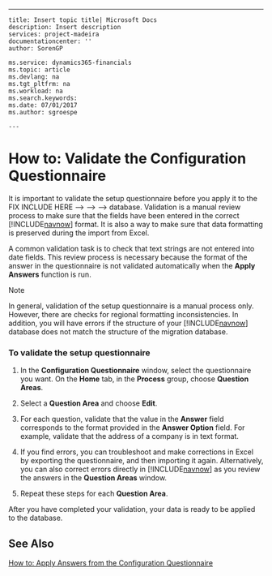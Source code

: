---
    title: Insert topic title| Microsoft Docs
    description: Insert description
    services: project-madeira
    documentationcenter: ''
    author: SorenGP

    ms.service: dynamics365-financials
    ms.topic: article
    ms.devlang: na
    ms.tgt_pltfrm: na
    ms.workload: na
    ms.search.keywords:
    ms.date: 07/01/2017
    ms.author: sgroespe

    ---
# How to: Validate the Configuration Questionnaire
It is important to validate the setup questionnaire before you apply it to the FIX INCLUDE HERE<!--FIX INCLUDE HERE<!--FIX INCLUDE HERE<!--FIX INCLUDE HERE<!--[!INCLUDE[navnow](../ApplicationDesign/includes/navnow_md.md)] --> --> --> --> database. Validation is a manual review process to make sure that the fields have been entered in the correct [!INCLUDE[navnow](../ApplicationDesign/includes/navnow_md.md)] format. It is also a way to make sure that data formatting is preserved during the import from Excel.  
  
 A common validation task is to check that text strings are not entered into date fields. This review process is necessary because the format of the answer in the questionnaire is not validated automatically when the **Apply Answers** function is run.  
  
> [!NOTE]  
>  In general, validation of the setup questionnaire is a manual process only. However, there are checks for regional formatting inconsistencies. In addition, you will have errors if the structure of your [!INCLUDE[navnow](../ApplicationDesign/includes/navnow_md.md)] database does not match the structure of the migration database.  
  
### To validate the setup questionnaire  
  
1.  In the **Configuration Questionnaire** window, select the questionnaire you want. On the **Home** tab, in the **Process** group, choose **Question Areas**.  
  
2.  Select a **Question Area** and choose **Edit**.  
  
3.  For each question, validate that the value in the **Answer** field corresponds to the format provided in the **Answer Option** field. For example, validate that the address of a company is in text format.  
  
4.  If you find errors, you can troubleshoot and make corrections in Excel by exporting the questionnaire, and then importing it again. Alternatively, you can also correct errors directly in [!INCLUDE[navnow](../ApplicationDesign/includes/navnow_md.md)] as you review the answers in the **Question Areas** window.  
  
5.  Repeat these steps for each **Question Area**.  
  
 After you have completed your validation, your data is ready to be applied to the database.  
  
## See Also  
 [How to: Apply Answers from the Configuration Questionnaire](../SetupAndAdministration/how-to-apply-answers-from-the-configuration-questionnaire.md)